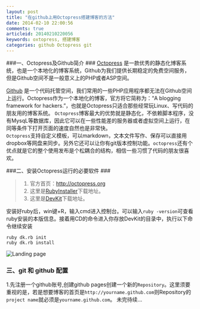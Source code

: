 ```yaml
---
layout: post
title: "在github上用Octopress搭建博客的方法"
date: 2014-02-10 22:00:56
comments: true
articleid: 20140210220056
keywords: oxtopress, 搭建博客
categories: github Octopress git
---
```

###一、Octopress及Github简介 ###
[Octopress](http://octopress.org) 是一款优秀的静态化博客系统，也是一个本地化的博客系统，Github为我们提供长期稳定的免费空间服务，但是Github空间不是一般意义上的PHP或者ASP空间。  

[Github](https://github.com/) 是一个代码托管空间，我们常用的一些PHP应用程序都无法在Github空间上运行。Octopress作为一个本地化的博客，官方将它简称为：“A blogging framework for hackers.”，也就是Octopress只适合那些经常玩Linux、写代码的朋友用的博客系统。  <!--more-->
`Octopress`博客最大的优势就是静态化，不依赖脚本程序，没有MysqL等数据库，因此它可以在一些性能差的服务器或者虚拟空间上运行，在同等条件下打开页面的速度自然也是非常快。  
`Octopress`支持自定义模板，可以markdown，文本文件写作、保存可以直接用dropbox等网盘来同步。另外它还可以让你有git版本控制功能。`octopress`还有个优点就是它的整个使用发布是个松耦合的结构，相信一些习惯了代码的朋友很喜欢。

###二、安装Octopress运行的必要软件 ###
> 1. 官方首页：http://octopress.org
> 1. 这里是[RubyInstaller](http://dl.bintray.com/oneclick/rubyinstaller/rubyinstaller-1.9.3-p484.exe?direct)下载地址。  
> 1. 这里是[DevKit](http://cloud.github.com/downloads/oneclick/rubyinstaller/DevKit-tdm-32-4.5.2-20111229-1559-sfx.exe)下载地址。  

安装好ruby后，win键+R，输入cmd进入控制台。可以输入`ruby -version`可查看ruby安装的本版信息。接着用CD的命令进入你存放DevKit的目录中，执行以下命令继续安装
```
ruby dk.rb init       
ruby dk.rb install
```
![Landing page](https://raw.github.com/hyfather/reynard/master/screenshots/landingpage.png)

### 三、git 和 github 配置 ###
1.先注册一个github账号,创建github pages创建一个新的`Repository`。这里须要重视的是，若是想要博客的首页是`http://yourname.github.com`则Repository的`project name`就必须是`yourname.github.com`。
未完待续...



